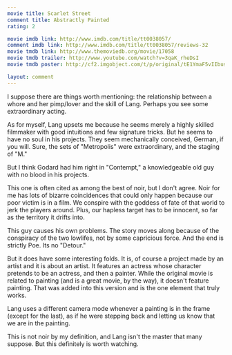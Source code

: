 ```yaml
---
movie title: Scarlet Street
comment title: Abstractly Painted
rating: 2

movie imdb link: http://www.imdb.com/title/tt0038057/
comment imdb link: http://www.imdb.com/title/tt0038057/reviews-32
movie tmdb link: http://www.themoviedb.org/movie/17058
movie tmdb trailer: http://www.youtube.com/watch?v=3qaK_rheDsI
movie tmdb poster: http://cf2.imgobject.com/t/p/original/tE1YmaF5vIIbusVuJN5On9uSLSr.jpg

layout: comment
---
```


I suppose there are things worth mentioning: the relationship between a whore and her pimp/lover and the skill of Lang. Perhaps you see some extraordinary acting.

As for myself, Lang upsets me because he seems merely a highly skilled filmmaker with good intuitions and few signature tricks. But he seems to have no soul in his projects. They seem mechanically conceived, German, if you will. Sure, the sets of "Metropolis" were extraordinary, and the staging of "M." 

But I think Godard had him right in "Contempt," a knowledgeable old guy with no blood in his projects.

This one is often cited as among the best of noir, but I don't agree. Noir for me has lots of bizarre coincidences that could only happen because our poor victim is in a film. We conspire with the goddess of fate of that world to jerk the players around. Plus, our hapless target has to be innocent, so far as the territory it drifts into.

This guy causes his own problems. The story moves along because of the conspiracy of the two lowlifes, not by some capricious force. And the end is strictly Poe. Its no "Detour."

But it does have some interesting folds. It is, of course a project made by an artist and it is about an artist. It features an actress whose character pretends to be an actress, and then a painter. While the original movie is related to painting (and is a great movie, by the way), it doesn't feature painting. That was added into this version and is the one element that truly works.

Lang uses a different camera mode whenever a painting is in the frame (except for the last), as if he were stepping back and letting us know that we are in the painting.

This is not noir by my definition, and Lang isn't the master that many suppose. But this definitely is worth watching.